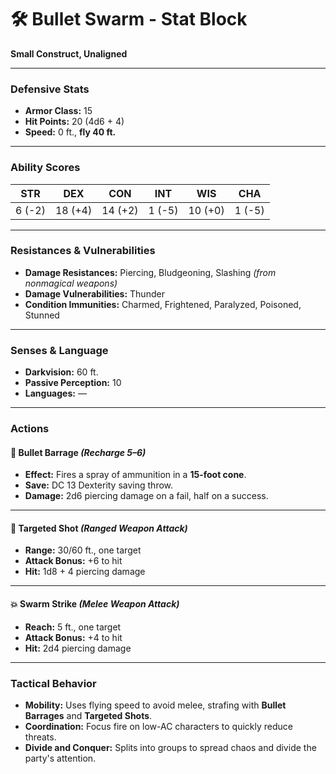 # 🛠️ Bullet Swarm - Stat Block

**Small Construct, Unaligned**

---

### **Defensive Stats**

- **Armor Class:** 15
- **Hit Points:** 20 (4d6 + 4)
- **Speed:** 0 ft., **fly 40 ft.**

---

### **Ability Scores**

|  STR   |   DEX   |   CON   |  INT   |   WIS   |  CHA   |
| :----: | :-----: | :-----: | :----: | :-----: | :----: |
| 6 (-2) | 18 (+4) | 14 (+2) | 1 (-5) | 10 (+0) | 1 (-5) |

---

### **Resistances & Vulnerabilities**

- **Damage Resistances:** Piercing, Bludgeoning, Slashing _(from nonmagical weapons)_
- **Damage Vulnerabilities:** Thunder
- **Condition Immunities:** Charmed, Frightened, Paralyzed, Poisoned, Stunned

---

### **Senses & Language**

- **Darkvision:** 60 ft.
- **Passive Perception:** 10
- **Languages:** —

---

### **Actions**

#### 🔫 Bullet Barrage _(Recharge 5–6)_

- **Effect:** Fires a spray of ammunition in a **15-foot cone**.
- **Save:** DC 13 Dexterity saving throw.
- **Damage:** 2d6 piercing damage on a fail, half on a success.

---

#### 🎯 Targeted Shot _(Ranged Weapon Attack)_

- **Range:** 30/60 ft., one target
- **Attack Bonus:** +6 to hit
- **Hit:** 1d8 + 4 piercing damage

---

#### 💥 Swarm Strike _(Melee Weapon Attack)_

- **Reach:** 5 ft., one target
- **Attack Bonus:** +4 to hit
- **Hit:** 2d4 piercing damage

---

### **Tactical Behavior**

- **Mobility:** Uses flying speed to avoid melee, strafing with **Bullet Barrages** and **Targeted Shots**.
- **Coordination:** Focus fire on low-AC characters to quickly reduce threats.
- **Divide and Conquer:** Splits into groups to spread chaos and divide the party's attention.

